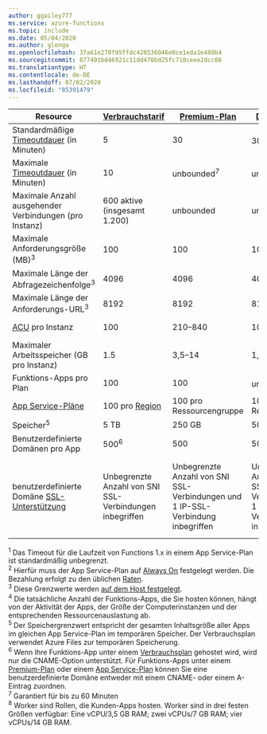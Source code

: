 ```yaml
---
author: ggailey777
ms.service: azure-functions
ms.topic: include
ms.date: 05/04/2020
ms.author: glenga
ms.openlocfilehash: 37a61e270f95ffdc420536046e0ce1eda1e489b4
ms.sourcegitcommit: 877491bd46921c11dd478bd25fc718ceee2dcc08
ms.translationtype: HT
ms.contentlocale: de-DE
ms.lasthandoff: 07/02/2020
ms.locfileid: "85391479"
---
```

| Resource |[Verbrauchstarif](../articles/azure-functions/functions-scale.md#consumption-plan)|[Premium-Plan](../articles/azure-functions/functions-scale.md#premium-plan)|[Dedizierter Plan](../articles/azure-functions/functions-scale.md#app-service-plan)|[ASE](../articles/app-service/environment/intro.md)| [Kubernetes](../articles/aks/quotas-skus-regions.md) |
| --- | --- | --- | --- | --- | --- |
|Standardmäßige [Timeoutdauer](../articles/azure-functions/functions-scale.md#timeout) (in Minuten) |5 | 30 |30<sup>1</sup> | 30 | 30 |
|Maximale [Timeoutdauer](../articles/azure-functions/functions-scale.md#timeout) (in Minuten) |10 | unbounded<sup>7</sup> | unbounded<sup>2</sup> | unbounded | unbounded |
| Maximale Anzahl ausgehender Verbindungen (pro Instanz) | 600 aktive (insgesamt 1.200) | unbounded | unbounded | unbounded | unbounded |
| Maximale Anforderungsgröße (MB)<sup>3</sup> | 100 | 100 | 100 | 100 | Abhängig von Cluster |
| Maximale Länge der Abfragezeichenfolge<sup>3</sup> | 4096 | 4096 | 4096 | 4096 | Abhängig von Cluster |
| Maximale Länge der Anforderungs-URL<sup>3</sup> | 8192 | 8192 | 8192 | 8192 | Abhängig von Cluster |
|[ACU](../articles/virtual-machines/windows/acu.md) pro Instanz | 100 | 210–840 | 100–840 | 210–250<sup>8</sup> | [AKS – Preise](https://azure.microsoft.com/pricing/details/container-service/) |
| Maximaler Arbeitsspeicher (GB pro Instanz) | 1.5 | 3,5–14 | 1,75–14 | 3,5–14 | Jeder Knoten wird unterstützt. |
| Funktions-Apps pro Plan |100 |100 |unbounded<sup>4</sup> | unbounded | unbounded |
| [App Service-Pläne](../articles/app-service/overview-hosting-plans.md) | 100 pro [Region](https://azure.microsoft.com/global-infrastructure/regions/) |100 pro Ressourcengruppe |100 pro Ressourcengruppe | - | - |
| Speicher<sup>5</sup> |5 TB |250 GB |50–1.000 GB | 1 TB | – |
| Benutzerdefinierte Domänen pro App</a> |500<sup>6</sup> |500 |500 | 500 | – |
| benutzerdefinierte Domäne [SSL-Unterstützung](../articles/app-service/configure-ssl-bindings.md) |Unbegrenzte Anzahl von SNI SSL-Verbindungen inbegriffen | Unbegrenzte Anzahl von SNI SSL-Verbindungen und 1 IP-SSL-Verbindung inbegriffen |Unbegrenzte Anzahl von SNI SSL-Verbindungen und 1 IP-SSL-Verbindung inbegriffen | Unbegrenzte Anzahl von SNI SSL-Verbindungen und 1 IP-SSL-Verbindung inbegriffen | – |

<sup>1</sup> Das Timeout für die Laufzeit von Functions 1.x in einem App Service-Plan ist standardmäßig unbegrenzt.  
<sup>2</sup> Hierfür muss der App Service-Plan auf [Always On](../articles/azure-functions/functions-scale.md#always-on) festgelegt werden. Die Bezahlung erfolgt zu den üblichen [Raten](https://azure.microsoft.com/pricing/details/app-service/).  
<sup>3</sup> Diese Grenzwerte werden [auf dem Host festgelegt](https://github.com/Azure/azure-functions-host/blob/dev/src/WebJobs.Script.WebHost/web.config).  
<sup>4</sup> Die tatsächliche Anzahl der Funktions-Apps, die Sie hosten können, hängt von der Aktivität der Apps, der Größe der Computerinstanzen und der entsprechenden Ressourcenauslastung ab.  
<sup>5</sup> Der Speichergrenzwert entspricht der gesamten Inhaltsgröße aller Apps im gleichen App Service-Plan im temporären Speicher. Der Verbrauchsplan verwendet Azure Files zur temporären Speicherung.  
<sup>6</sup> Wenn Ihre Funktions-App unter einem [Verbrauchsplan](../articles/azure-functions/functions-scale.md#consumption-plan) gehostet wird, wird nur die CNAME-Option unterstützt. Für Funktions-Apps unter einem [Premium-Plan](../articles/azure-functions/functions-scale.md#premium-plan) oder einem [App Service-Plan](../articles/azure-functions/functions-scale.md#app-service-plan) können Sie eine benutzerdefinierte Domäne entweder mit einem CNAME- oder einem A-Eintrag zuordnen.  
<sup>7</sup> Garantiert für bis zu 60 Minuten  
<sup>8</sup> Worker sind Rollen, die Kunden-Apps hosten. Worker sind in drei festen Größen verfügbar: Eine vCPU/3,5 GB RAM; zwei vCPUs/7 GB RAM; vier vCPUs/14 GB RAM.
